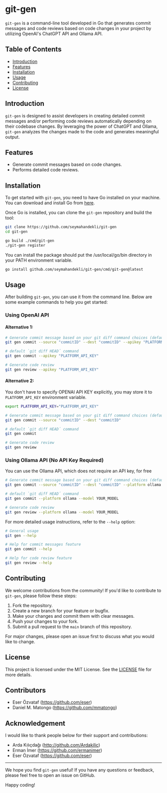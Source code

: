 # git-gen

`git-gen` is a command-line tool developed in Go that generates commit messages and code reviews based on code changes in your project by utilizing OpenAI's ChatGPT API and Ollama API.

## Table of Contents

- [Introduction](#introduction)
- [Features](#features)
- [Installation](#installation)
- [Usage](#usage)
- [Contributing](#contributing)
- [License](#license)

## Introduction

`git-gen` is designed to assist developers in creating detailed commit messages and/or performing code reviews automatically depending on their codebase changes. By leveraging the power of ChatGPT and Ollama, `git-gen` analyzes the changes made to the code and generates meaningful output.

## Features

- Generate commit messages based on code changes.
- Performs detailed code reviews.

## Installation

To get started with `git-gen`, you need to have Go installed on your machine. You can download and install Go from [here](https://golang.org/dl/).

Once Go is installed, you can clone the `git-gen` repository and build the tool:

```sh
git clone https://github.com/seymahandekli/git-gen
cd git-gen

go build ./cmd/git-gen
./git-gen register
```

You can install the package should put the /usr/local/go/bin directory in your PATH environment variable.

```sh
go install github.com/seymahandekli/git-gen/cmd/git-gen@latest
```

## Usage

After building `git-gen`, you can use it from the command line. Below are some example commands to help you get started:

### Using OpenAI API

#### Alternative 1:

```sh
# Generate commit message based on your git diff command choices (default platform: openai)
git gen commit --source "commitID" --dest "commitID" --apikey "PLATFORM_API_KEY" --platform openai --model YOUR_MODEL

# default `git diff HEAD´ command
git gen commit --apikey "PLATFORM_API_KEY"

# Generate code review
git gen review --apikey "PLATFORM_API_KEY"
```

#### Alternative 2:

You don't have to specify OPENAI API KEY explicitly, you may store it to `PLATFORM_API_KEY` environment variable.

```sh
export PLATFORM_API_KEY="PLATFORM_API_KEY"

# Generate commit message based on your git diff command choices (default platform: openai and default model: gpt4-o)
git gen commit --source "commitID" --dest "commitID"

# default `git diff HEAD´ command
git gen commit

# Generate code review
git gen review
```

### Using Ollama API (No API Key Required)

You can use the Ollama API, which does not require an API key, for free

```sh
# Generate commit message based on your git diff command choices (default model: llama3)
git gen commit --source "commitID" --dest "commitID" --platform ollama --model YOUR_MODEL

# default `git diff HEAD´ command
git gen commit --platform ollama --model YOUR_MODEL

# Generate code review
git gen review --platform ollama --model YOUR_MODEL
```


For more detailed usage instructions, refer to the `--help` option:

```sh
# General usage
git gen --help

# Help for commit messages feature
git gen commit --help

# Help for code review feature
git gen review --help
```

## Contributing

We welcome contributions from the community! If you'd like to contribute to `git-gen`, please follow these steps:

1. Fork the repository.
2. Create a new branch for your feature or bugfix.
3. Make your changes and commit them with clear messages.
4. Push your changes to your fork.
5. Submit a pull request to the `main` branch of this repository.

For major changes, please open an issue first to discuss what you would like to change.

## License

This project is licensed under the MIT License. See the [LICENSE](LICENSE) file for more details.

## Contributors

- Eser Özvataf (https://github.com/eser)
- Daniel M. Matongo (https://github.com/mmatongo)

## Acknowledgement

I would like to thank people below for their support and contributions:

- Arda Kılıçdağı (http://github.com/Ardakilic)
- Erman İmer (https://github.com/ermanimer)
- Eser Özvataf (https://github.com/eser)

---

We hope you find `git-gen` useful! If you have any questions or feedback, please feel free to open an issue on GitHub.

Happy coding!
